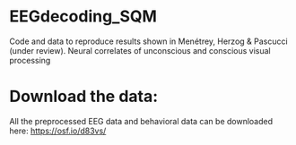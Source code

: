 # EEGdecoding_SQM
 Code and data to reproduce results shown in Menétrey, Herzog & Pascucci (under review). Neural correlates of unconscious and conscious visual processing



# Download the data:
All the preprocessed EEG data and behavioral data can be downloaded here: https://osf.io/d83vs/
